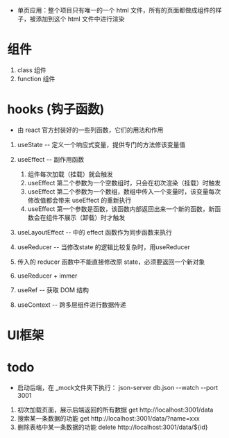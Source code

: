 - 单页应用：整个项目只有唯一的一个 html 文件，所有的页面都做成组件的样子，被添加到这个 html 文件中进行渲染

# 组件
1. class 组件
2. function 组件


# hooks (钩子函数)
- 由 react 官方封装好的一些列函数，它们的用法和作用
1. useState -- 定义一个响应式变量，提供专门的方法修该变量值
2. useEffect -- 副作用函数
   1. 组件每次加载（挂载）就会触发  
   2. useEffect 第二个参数为一个空数组时，只会在初次渲染（挂载）时触发
   3. useEffect 第二个参数为一个数组，数组中传入一个变量时，该变量每次修改值都会带来 useEffect 的重新执行
   4. useEffect 第一个参数是函数，该函数内部返回出来一个新的函数，新函数会在组件不展示（卸载）时才触发
3. useLayoutEffect -- 中的 effect 函数作为同步函数来执行
4. useReducer -- 当修改state 的逻辑比较复杂时，用useReducer
  1. 传入的 reducer 函数中不能直接修改原 state，必须要返回一个新对象
  2. useReducer + immer

5. useRef -- 获取 DOM 结构
6. useContext -- 跨多层组件进行数据传递



# UI框架



# todo
- 启动后端，在 _mock文件夹下执行： json-server db.json --watch --port 3001

1. 初次加载页面，展示后端返回的所有数据 get  http://localhost:3001/data
2. 搜索某一条数据的功能   get  http://localhost:3001/data/?name=xxx
3. 删除表格中某一条数据的功能  delete  http://localhost:3001/data/${id}